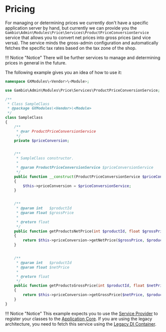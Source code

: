 # Pricing

For managing or determining prices we currently don't have a specific application server by hand, but currently we can
provide you the `Gambio\Admin\Modules\Price\Services\ProductPriceConversionService` service that allows you to convert
net prices into gross prices (and vice versa). The service minds the gross-admin configuration and automatically fetches
the specific tax rates based on the tax zone of the shop.

!!! Notice "Notice"
    There will be further services to manage and determining prices in general in the future.


The following example gives you an idea of how to use it:

```php
namespace GXModules\<Vendor>\<Module>;

use Gambio\Admin\Modules\Price\Services\ProductPriceConversionService;

/**
 * Class SampleClass
 * @package GXModules\<Vendor>\<Module>
 */
class SampleClass
{
    /**
     * @var ProductPriceConversionService
     */
    private $priceConversion;


    /**
     * SampleClass constructor.
     *
     * @param ProductPriceConversionService $priceConversionService
     */
    public function __construct(ProductPriceConversionService $priceConversionService)
    {
        $this->priceConversion = $priceConversionService;
    }


    /**
     * @param int   $productId
     * @param float $grossPrice
     *
     * @return float
     */
    public function getProductsNetPrice(int $productId, float $grossPrice): float
    {
        return $this->priceConversion->getNetPrice($grossPrice, $productId);
    }


    /**
     * @param int   $productId
     * @param float $netPrice
     *
     * @return float
     */
    public function getProductsGrossPrice(int $productId, float $netPrice): float
    {
        return $this->priceConversion->getGrossPrice($netPrice, $productId);
    }
}
```

!!! Notice "Notice"
    This example expects you to use the [Service Provider] to register your classes to the [Application Core]. If you are
    using the legacy architecture, you need to fetch this service using the [Legacy DI Container].


[Application Core]: ./../application-core.md
[Service Provider]: ./../details/service-provider.md
[Legacy DI Container]: ./../details/di-container.md#legacy-di-container